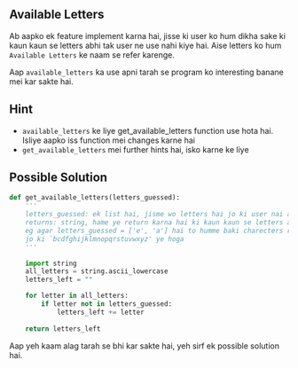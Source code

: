 ## Available Letters
Ab aapko ek feature implement karna hai, jisse ki user ko hum dikha sake ki kaun kaun se letters abhi tak user ne use nahi kiye hai. Aise letters ko hum `Available Letters` ke naam se refer karenge.

Aap `available_letters` ka use apni tarah se program ko interesting banane mei kar sakte hai.

## Hint
- `available_letters` ke liye get_available_letters function use hota hai. Isliye aapko iss function mei changes karne hai
- `get_available_letters` mei further hints hai, isko karne ke liye

## Possible Solution
```python
def get_available_letters(letters_guessed):
    '''
    letters_guessed: ek list hai, jisme wo letters hai jo ki user nai abhi tak guess kare hai
    returns: string, hame ye return karna hai ki kaun kaun se letters aapne nahi guess kare abhi tak
    eg agar letters_guessed = ['e', 'a'] hai to humme baki charecters return karne hai
    jo ki `bcdfghijklmnopqrstuvwxyz' ye hoga
    '''

    import string
    all_letters = string.ascii_lowercase
    letters_left = ""

    for letter in all_letters:
        if letter not in letters_guessed:
            letters_left += letter
    
    return letters_left
```

Aap yeh kaam alag tarah se bhi kar sakte hai, yeh sirf ek possible solution hai.